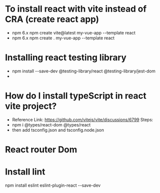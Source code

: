 # To install react with vite instead of CRA (create react app)
 - npm 6.x npm create vite@latest my-vue-app --template react
 - npm 6.x npm create . my-vue-app --template react

# Installing react testing library
- npm install --save-dev @testing-library/react @testing-library/jest-dom
- 

# How do I install typeScript in react vite project?
 - Reference Link: https://github.com/vitejs/vite/discussions/6799
Steps:
  - npm i @types/react-dom  @types/react
  - then add tsconfig.json and tsconfig.node.json

# React router Dom


# Install lint
npm install eslint eslint-plugin-react --save-dev

